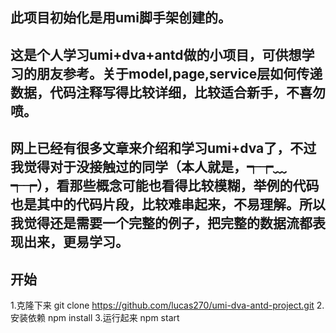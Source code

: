 ## 此项目初始化是用umi脚手架创建的。

## 这是个人学习umi+dva+antd做的小项目，可供想学习的朋友参考。关于model,page,service层如何传递数据，代码注释写得比较详细，比较适合新手，不喜勿喷。

## 网上已经有很多文章来介绍和学习umi+dva了，不过我觉得对于没接触过的同学（本人就是，┭┮﹏┭┮），看那些概念可能也看得比较模糊，举例的代码也是其中的代码片段，比较难串起来，不易理解。所以我觉得还是需要一个完整的例子，把完整的数据流都表现出来，更易学习。

## 开始
1.克隆下来 git clone https://github.com/lucas270/umi-dva-antd-project.git
2.安装依赖 npm install
3.运行起来 npm start
